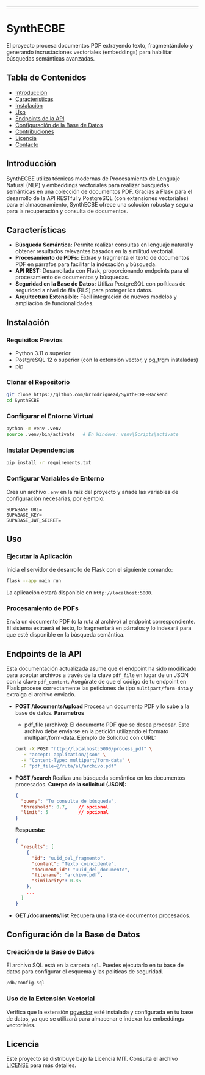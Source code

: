 
---

# SynthECBE

El proyecto procesa documentos PDF extrayendo texto, fragmentándolo y generando incrustaciones vectoriales (embeddings) para habilitar búsquedas semánticas avanzadas.

## Tabla de Contenidos

- [Introducción](#introducción)
- [Características](#características)
- [Instalación](#instalación)
- [Uso](#uso)
- [Endpoints de la API](#endpoints-de-la-api)
- [Configuración de la Base de Datos](#configuración-de-la-base-de-datos)
- [Contribuciones](#contribuciones)
- [Licencia](#licencia)
- [Contacto](#contacto)

## Introducción

SynthECBE utiliza técnicas modernas de Procesamiento de Lenguaje Natural (NLP) y embeddings vectoriales para realizar búsquedas semánticas en una colección de documentos PDF. Gracias a Flask para el desarrollo de la API RESTful y PostgreSQL (con extensiones vectoriales) para el almacenamiento, SynthECBE ofrece una solución robusta y segura para la recuperación y consulta de documentos.

## Características

- **Búsqueda Semántica:** Permite realizar consultas en lenguaje natural y obtener resultados relevantes basados en la similitud vectorial.
- **Procesamiento de PDFs:** Extrae y fragmenta el texto de documentos PDF en párrafos para facilitar la indexación y búsqueda.
- **API REST:** Desarrollada con Flask, proporcionando endpoints para el procesamiento de documentos y búsquedas.
- **Seguridad en la Base de Datos:** Utiliza PostgreSQL con políticas de seguridad a nivel de fila (RLS) para proteger los datos.
- **Arquitectura Extensible:** Fácil integración de nuevos modelos y ampliación de funcionalidades.

## Instalación

### Requisitos Previos

- Python 3.11 o superior
- PostgreSQL 12 o superior (con la extensión vector, y pg_trgm instaladas)
- pip

### Clonar el Repositorio

```bash
git clone https://github.com/brrodriguezd/SynthECBE-Backend
cd SynthECBE
```

### Configurar el Entorno Virtual

```bash
python -m venv .venv
source .venv/bin/activate   # En Windows: venv\Scripts\activate
```

### Instalar Dependencias

```bash
pip install -r requirements.txt
```

### Configurar Variables de Entorno

Crea un archivo `.env` en la raíz del proyecto y añade las variables de configuración necesarias, por ejemplo:

```env
SUPABASE_URL=
SUPABASE_KEY=
SUPABASE_JWT_SECRET=
```

## Uso

### Ejecutar la Aplicación

Inicia el servidor de desarrollo de Flask con el siguiente comando:

```bash
flask --app main run
```

La aplicación estará disponible en `http://localhost:5000`.

### Procesamiento de PDFs

Envía un documento PDF (o la ruta al archivo) al endpoint correspondiente. El sistema extraerá el texto, lo fragmentará en párrafos y lo indexará para que esté disponible en la búsqueda semántica.

## Endpoints de la API

Esta documentación actualizada asume que el endpoint ha sido modificado para aceptar archivos a través de la clave `pdf_file` en lugar de un JSON con la clave `pdf_content`. Asegúrate de que el código de tu endpoint en Flask procese correctamente las peticiones de tipo `multipart/form-data` y extraiga el archivo enviado.
- **POST /documents/upload**
  Procesa un documento PDF y lo sube a la base de datos.
  **Parametros**
  - pdf_file (archivo):
  El documento PDF que se desea procesar. Este archivo debe enviarse en la petición utilizando el formato multipart/form-data.
  Ejemplo de Solicitud con cURL:
  ```bash
  curl -X POST "http://localhost:5000/process_pdf" \
    -H "accept: application/json" \
    -H "Content-Type: multipart/form-data" \
    -F "pdf_file=@/ruta/al/archivo.pdf"
  ```
- **POST /search**
  Realiza una búsqueda semántica en los documentos procesados.
  **Cuerpo de la solicitud (JSON):**
  ```json
  {
    "query": "Tu consulta de búsqueda",
    "threshold": 0.7,    // opcional
    "limit": 5           // opcional
  }
  ```
  **Respuesta:**
  ```json
  {
    "results": [
      {
        "id": "uuid_del_fragmento",
        "content": "Texto coincidente",
        "document_id": "uuid_del_documento",
        "filename": "archivo.pdf",
        "similarity": 0.85
      },
      ...
    ]
  }
  ```

- **GET /documents/list**
  Recupera una lista de documentos procesados.

## Configuración de la Base de Datos

### Creación de la Base de Datos

El archivo SQL está en la carpeta `sql`. Puedes ejecutarlo en tu base de datos para configurar el esquema y las políticas de seguridad.

```sql
/db/config.sql
```

### Uso de la Extensión Vectorial

Verifica que la extensión [pgvector](https://github.com/pgvector/pgvector) esté instalada y configurada en tu base de datos, ya que se utilizará para almacenar e indexar los embeddings vectoriales.

## Licencia

Este proyecto se distribuye bajo la Licencia MIT. Consulta el archivo [LICENSE](LICENSE) para más detalles.
